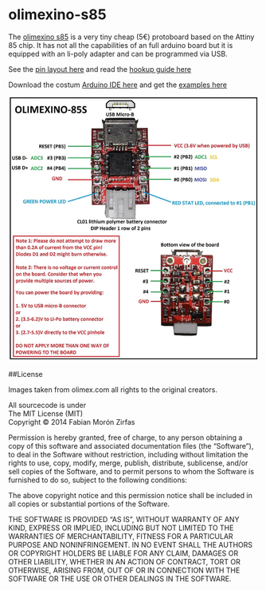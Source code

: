 olimexino-s85
=============

The [olimexino s85](https://www.olimex.com/Products/Duino/AVR/OLIMEXINO-85S/open-source-hardware) is a very tiny cheap (5€) protoboard based on the Attiny 85 chip. It has not all the capabilities of an full arduino board but it is equipped with an li-poly adapter and can be programmed via USB.  

See the [pin layout here](https://www.olimex.com/Products/Duino/AVR/OLIMEXINO-85S/resources/OLIMEXINO-85s_pinout.jpg) and read the [hookup guide here](http://digistump.com/wiki/digispark/tutorials/connecting#your_first_upload)  

Download the costum [Arduino IDE here](http://digistump.com/wiki/digispark/tutorials/connecting) and get the [examples here](https://www.olimex.com/Products/Duino/AVR/OLIMEXINO-85-ASM/resources/ATtiny85_demos.zip)  

![](OLIMEXINO-85s_pinout.jpg)

##License

Images taken from olimex.com all rights to the original creators.  

All sourcecode is under  
The MIT License (MIT)  
Copyright © 2014 Fabian Morón Zirfas  

Permission is hereby granted, free of charge, to any person obtaining a copy
of this software and associated documentation files (the “Software”), to deal
in the Software without restriction, including without limitation the rights
to use, copy, modify, merge, publish, distribute, sublicense, and/or sell
copies of the Software, and to permit persons to whom the Software is  
furnished to do so, subject to the following conditions:  

The above copyright notice and this permission notice shall be included in
all copies or substantial portions of the Software.  

THE SOFTWARE IS PROVIDED “AS IS”, WITHOUT WARRANTY OF ANY KIND, EXPRESS OR
IMPLIED, INCLUDING BUT NOT LIMITED TO THE WARRANTIES OF MERCHANTABILITY,
FITNESS FOR A PARTICULAR PURPOSE AND NONINFRINGEMENT. IN NO EVENT SHALL THE
AUTHORS OR COPYRIGHT HOLDERS BE LIABLE FOR ANY CLAIM, DAMAGES OR OTHER
LIABILITY, WHETHER IN AN ACTION OF CONTRACT, TORT OR OTHERWISE, ARISING FROM,
OUT OF OR IN CONNECTION WITH THE SOFTWARE OR THE USE OR OTHER DEALINGS IN
THE SOFTWARE.  
